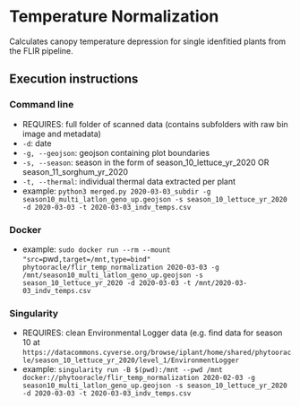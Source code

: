# Temperature Normalization 

Calculates canopy temperature depression for single idenfitied plants from the FLIR pipeline.

## Execution instructions

### Command line

- REQUIRES: full folder of scanned data (contains subfolders with raw bin image and metadata)
- `-d`: date
- `-g, --geojson`: geojson containing plot boundaries
- `-s, --season`: season in the form of season_10_lettuce_yr_2020 OR season_11_sorghum_yr_2020
- `-t, --thermal`: individual thermal data extracted per plant
- example: `python3 merged.py 2020-03-03_subdir -g season10_multi_latlon_geno_up.geojson -s season_10_lettuce_yr_2020 -d 2020-03-03 -t 2020-03-03_indv_temps.csv`

### Docker 

- example: `sudo docker run --rm --mount "src=`pwd`,target=/mnt,type=bind" phytooracle/flir_temp_normalization 2020-03-03 -g /mnt/season10_multi_latlon_geno_up.geojson -s season_10_lettuce_yr_2020 -d 2020-03-03 -t /mnt/2020-03-03_indv_temps.csv`


### Singularity

- REQUIRES: clean Environmental Logger data (e.g. find data for season 10 at `https://datacommons.cyverse.org/browse/iplant/home/shared/phytooracle/season_10_lettuce_yr_2020/level_1/EnvironmentLogger`
- example: `singularity run -B $(pwd):/mnt --pwd /mnt docker://phytooracle/flir_temp_normalization 2020-02-03 -g season10_multi_latlon_geno_up.geojson -s season_10_lettuce_yr_2020 -d 2020-03-03 -t 2020-03-03_indv_temps.csv`


